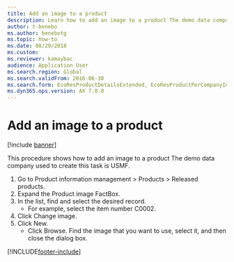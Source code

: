 ```yaml
--- 
title: Add an image to a product
description: Learn how to add an image to a product The demo data company used to create this task is USMF, including a step-by-step process. 
author: t-benebo
ms.author: benebotg
ms.topic: how-to
ms.date: 08/29/2018
ms.custom:
ms.reviewer: kamaybac
audience: Application User 
ms.search.region: Global
ms.search.validFrom: 2016-06-30
ms.search.form: EcoResProductDetailsExtended, EcoResProductPerCompanyImagePart, EcoResProductImage, DocumentUpload
ms.dyn365.ops.version: AX 7.0.0 
---
```


# Add an image to a product

[!include [banner](../../includes/banner.md)]

This procedure shows how to add an image to a product The demo data company used to create this task is USMF.

1. Go to Product information management > Products > Released products.
2. Expand the Product image FactBox.
3. In the list, find and select the desired record.
    * For example, select the item number C0002.  
4. Click Change image.
5. Click New.
    * Click Browse. Find the image that you want to use, select it, and then close the dialog box.    



[!INCLUDE[footer-include](../../../includes/footer-banner.md)]